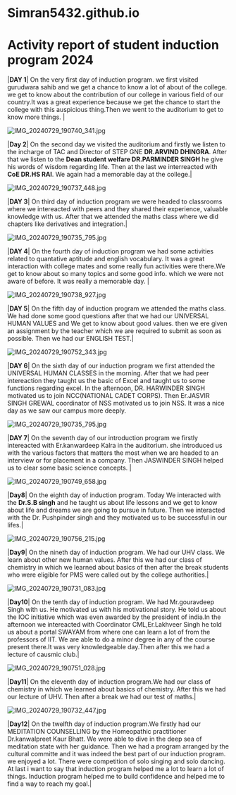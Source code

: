 # Simran5432.github.io
# Activity report of student induction program 2024


|**DAY 1**| On the very first day of induction program. we first visited gurudwara sahib and we get a chance to know a lot of about of the college. we get to know about the contribution of our college in various field of our country.It was a great experience because we get the chance to start the college with this auspicious thing.Then we went to the auditorium  to get to know more things. |

![IMG_20240729_190740_341.jpg](https://github.com/user-attachments/assets/3d44ac96-ee3b-4771-a691-3cb224622b88)



|**Day 2**| On the second day we visited the auditorium and firstly we listen to the incharge of TAC and Director of STEP GNE **DR.ARVIND DHINGRA**. After that we listen to the **Dean student welfare DR.PARMINDER SINGH** he give his words of wisdom regarding life. Then at the last we interreacted with **CoE DR.HS RAI**. We again had a memorable day at the college.|

![IMG_20240729_190737_448.jpg](https://github.com/user-attachments/assets/ff3cca56-c175-4579-9bfa-2c30ce0429fb)


|**DAY 3**| On third day of induction program we were headed to classrooms where we intereacted with peers and they shared their experience, valuable knowledge with us. After that we attended the maths class where we did chapters like derivatives and integration.|

![IMG_20240729_190735_795.jpg](https://github.com/user-attachments/assets/1d6d5300-14cd-4246-87cb-1c5a33e58c04)


|**DAY 4**| On the fourth day of induction program we had some activities related to quantative aptitude and english vocabulary. It was a great interaction with college mates and some really fun activities were there.We get to know about so many topics and some good info. which we were not aware of before. It was really a memorable day. |

![IMG_20240729_190738_927.jpg](https://github.com/user-attachments/assets/e8d40b3c-0863-41d0-934c-3b532b3c314a)

|**DAY 5**| On the fifth day of induction program we attended the maths class. We had done some good questions after that we had our UNIVERSAL HUMAN VALUES and We get to know about good values. then we ere given an assignment by the teacher which we are required to submit as soon as possible. Then we had our ENGLISH TEST.|

![IMG_20240729_190752_343.jpg](https://github.com/user-attachments/assets/7d957d35-c478-4205-be23-c97ef6318cbd)


|**DAY 6**| On the sixth day of our induction program we first attended the UNIVERSAL HUMAN CLASSES in the morning. After that we had peer intereaction they taught us the basic of Excel and taught us to some functions regarding excel. In the afternoon, DR. HARWINDER SINGH motivated us to join NCC(NATIONAL CADET CORPS). Then Er.JASVIR SINGH GREWAL coordinator of NSS motivated us to join NSS. It was a nice day as we saw our campus more deeply.


![IMG_20240729_190735_795.jpg](https://github.com/user-attachments/assets/b4f10202-999f-4541-a324-bf0d965ae17f)


|**DAY 7**| On the seventh day of our introduction program we firstly intereacted with Er.kanwardeep Kalra in the auditorium. she introduced us with the various factors that matters the most when we are headed to an interview or for placement in a company. Then JASWINDER SINGH helped us to clear some basic science concepts. |

![IMG_20240729_190749_658.jpg](https://github.com/user-attachments/assets/5ad03a64-7ca8-4619-b617-83e6a3badc72)

|**Day8**| On the eighth day of induction program. Today We interacted with the **Dr.S.B singh** and he taught us about life lessons and we get to know about life and dreams we are going to pursue in future. Then we interacted with the Dr. Pushpinder singh and they motivated us to be successful in our lifes.|

![IMG_20240729_190756_215.jpg](https://github.com/user-attachments/assets/b6d41ad3-ddc4-4fda-ad2e-dcf4021d392b)


|**Day9**| On the nineth day of induction program. We had our UHV class. We learn about other new human values. After this we had our class of chemistry in which we learned about basics of then after the break students who were eligible for PMS were called out by the college authorities.|

![IMG_20240729_190731_083.jpg](https://github.com/user-attachments/assets/88be12dd-fb5f-4e34-ad68-c08e3f9e4614)

|**Day10**| On the tenth day of induction program. We had Mr.gouravdeep Singh with us. He motivated us with his motivational story. He told us about the IOC initiative which was even awarded by the president of india.In the afternoon we intereacted with Coordinator CML,Er.Lakhveer Singh he told us about a portal SWAYAM from where one can learn a lot of from the professors of IIT. We are able to do a minor degree in any of the course present there.It was very knowledgeable day.Then after this we had a lecture of causmic club.|


![IMG_20240729_190751_028.jpg](https://github.com/user-attachments/assets/c565b43a-fad9-4935-89e3-409fc58b3d3f)


|**Day11**| On the eleventh day of induction program.We had our class of chemistry in which we learned about basics of chemistry. After this we had our lecture of UHV. Then after a break we had our test of maths.|

![IMG_20240729_190732_447.jpg](https://github.com/user-attachments/assets/bcdbcf7e-6a23-41f4-a38a-ab5f39062802)

|**Day12**| On the twelfth day of induction program.We firstly had our MEDITATION COUNSELLING by the Homeopathic practitioner Dr.kanwalpreet Kaur Bhatt. We were able to dive in the deep sea of meditation state with her guidance. Then we had a program arranged by the cultural committe and it was indeed the best part of our induction program. we enjoyed a lot. There were competition of solo singing and solo dancing. At last i want to say that induction program helped me a lot to learn a lot of things. Induction program helped me to build confidence and helped me to find a way to reach my goal.|
